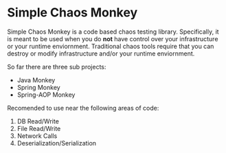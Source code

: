 # Simple Chaos Monkey

Simple Chaos Monkey is a code based chaos testing library. Specifically, it is meant to be used when you do **not** have control over your infrastructure or your runtime enviornment. Traditional chaos tools require that you can destroy or modify infrastructure and/or your runtime enviornment. 


So far there are three sub projects:

* Java Monkey
* Spring Monkey
* Spring-AOP Monkey


Recomended to use near the following areas of code:
1. DB Read/Write
2. File Read/Write
3. Network Calls
4. Deserialization/Serialization